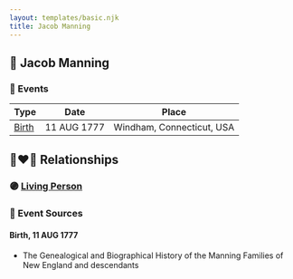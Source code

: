 ```yaml
---
layout: templates/basic.njk
title: Jacob Manning
---
```

## 🔵 Jacob Manning

### 📆 Events

Type | Date | Place
------ | ------ | ------
[Birth](#event-event-2) | 11 AUG 1777 | Windham, Connecticut, USA

## 👩‍❤️‍👨 Relationships

### 🟣 [Living Person](/people/9/99413171)

### 📰 Event Sources

#### <a id="event-event-2"></a> Birth, 11 AUG 1777
* The Genealogical and Biographical History of the Manning Families of New England and descendants